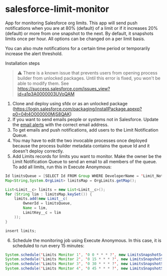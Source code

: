 # salesforce-limit-monitor
App for monitoring Salesforce org limits. This app will send push notifications when you are at 80% (default) of a limit or if it increases 20% (default) or more from one snapshot to the next. By default, it snapshots limits once per hour. All options can be changed on a per limit basis.

You can also mute notifications for a certain time period or temporarily increase the alert threshold.

Installation steps

> :warning: There is a known issue that prevents users from opening process builder from unlocked packages. Until this error is fixed, you won't be able to modify them. See https://success.salesforce.com/issues_view?id=a1p3A0000003UVoQAM

1. Clone and deploy using sfdx or as an unlocked package (https://login.salesforce.com/packaging/installPackage.apexp?p0=04t4O000000MjS8QAK)
2. If you want to send emails people or systems not in Salesforce. Update the [email alerts](https://github.com/dhoechst/salesforce-limit-monitor/blob/master/force-app/main/default/workflows/LimitSnapshot__c.workflow-meta.xml) with the correct email address.
3. To get emails and push notifications, add users to the Limit Notification Queue.
4. You may have to edit the two invocable processes once deployed because the process builder metadata contains the queue Id and it doesn't deploy correctly.
5. Add Limits records for limits you want to monitor. Make the owner be the Limit Notification Queue to send an email to all members of the queue. To add all limits, run this in Execute Anonymous:
```java
Id limitsQueue = [SELECT Id FROM Group WHERE DeveloperName = 'Limit_Notification_Queue'].Id;
Map<String,System.OrgLimit> limitsMap = OrgLimits.getMap();

List<Limit__c> limits = new List<Limit__c>();
for (String lim : limitsMap.keySet()) {
    limits.add(new Limit__c(
        OwnerId = limitsQueue,
    	Name = lim,
    	LimitKey__c = lim
    ));
}

insert limits;
```
6. Schedule the monitoring job using Execute Anonymous. In this case, it is scheduled to run every 15 minutes:
```java
System.schedule('Limits Monitor 1', '0 0 * * * ?', new LimitsSnapshotSchedule());
System.schedule('Limits Monitor 2', '0 15 * * * ?', new LimitsSnapshotSchedule());
System.schedule('Limits Monitor 3', '0 30 * * * ?', new LimitsSnapshotSchedule());
System.schedule('Limits Monitor 4', '0 45 * * * ?', new LimitsSnapshotSchedule());
```